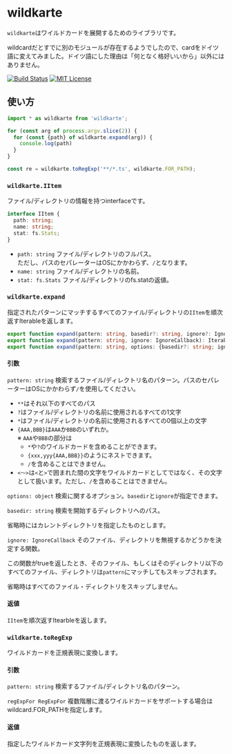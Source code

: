 # wildkarte

`wildkarte`はワイルドカードを展開するためのライブラリです。

wildcardだとすでに別のモジュールが存在するようでしたので、cardをドイツ語に変えてみました。ドイツ語にした理由は「何となく格好いいから」以外にはありません。

[![Build Status](https://travis-ci.org/sugoroku-y/wildkarte.svg?branch=master)](https://travis-ci.org/sugoroku-y/wildkarte)
[![MIT License](http://img.shields.io/badge/license-MIT-blue.svg?style=flat)](LICENSE)

## 使い方

```ts
import * as wildkarte from 'wildkarte';

for (const arg of process.argv.slice(2)) {
  for (const {path} of wildkarte.expand(arg)) {
    console.log(path)
  }
}

const re = wildkarte.toRegExp('**/*.ts', wildkarte.FOR_PATH);

```

### `wildkarte.IItem`

ファイル/ディレクトリの情報を持つinterfaceです。

```ts
interface IItem {
  path: string;
  name: string;
  stat: fs.Stats;
}
```

- `path: string` ファイル/ディレクトリのフルパス。  
  ただし、パスのセパレーターはOSにかかわらず、`/`となります。
- `name: string` ファイル/ディレクトリの名前。
- `stat: fs.Stats` ファイル/ディレクトリのfs.statの返値。

### `wildkarte.expand`

指定されたパターンにマッチするすべてのファイル/ディレクトリの`IItem`を順次返すIterableを返します。

```ts
export function expand(pattern: string, basedir?: string, ignore?: IgnoreCallback): Iterable<IItem>;
export function expand(pattern: string, ignore: IgnoreCallback): Iterable<IItem>;
export function expand(pattern: string, options: {basedir?: string; ignore?: IgnoreCallback}): Iterable<IItem>;
```

#### 引数

`pattern: string` 検索するファイル/ディレクトリ名のパターン。パスのセパレーターはOSにかかわらず`/`を使用してください。

- `**`はそれ以下のすべてのパス
- `?`はファイル/ディレクトリの名前に使用されるすべての1文字
- `*`はファイル/ディレクトリの名前に使用されるすべての0個以上の文字
- `{AAA,BBB}`は`AAA`か`BBB`のいずれか。  
  ※ `AAA`や`BBB`の部分は
  - `*`や`?`のワイルドカードを含めることができます。
  - `{xxx,yyy{AAA,BBB}}`のようにネストできます。
  - `/`を含めることはできません。
- `<～>`は`<`と`>`で囲まれた間の文字をワイルドカードとしてではなく、その文字として扱います。ただし、`/`を含めることはできません。

`options: object` 検索に関するオプション。`basedir`と`ignore`が指定できます。

`basedir: string` 検索を開始するディレクトリへのパス。  

省略時にはカレントディレクトリを指定したものとします。

`ignore: IgnoreCallback` そのファイル、ディレクトリを無視するかどうかを決定する関数。

この関数がtrueを返したとき、そのファイル、もしくはそのディレクトリ以下のすべてのファイル、ディレクトリは`pattern`にマッチしてもスキップされます。

省略時はすべてのファイル・ディレクトリをスキップしません。

#### 返値

`IItem`を順次返すItearbleを返します。

### `wildkarte.toRegExp`

ワイルドカードを正規表現に変換します。

#### 引数

`pattern: string` 検索するファイル/ディレクトリ名のパターン。

 `regExpFor RegExpFor` 複数階層に渡るワイルドカードをサポートする場合はwildcard.FOR_PATHを指定します。

#### 返値

指定したワイルドカード文字列を正規表現に変換したものを返します。


